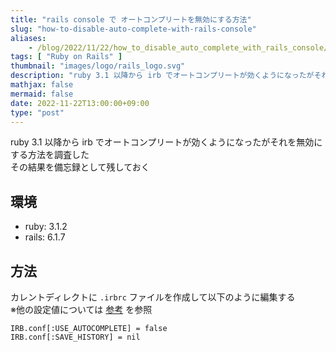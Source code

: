 ```yaml
---
title: "rails console で オートコンプリートを無効にする方法"
slug: "how-to-disable-auto-complete-with-rails-console"
aliases:
    - /blog/2022/11/22/how_to_disable_auto_complete_with_rails_console/index.html
tags: [ "Ruby on Rails" ]
thumbnail: "images/logo/rails_logo.svg"
description: "ruby 3.1 以降から irb でオートコンプリートが効くようになったがそれを無効にする方法を調査した結果を備忘録として残しておく"
mathjax: false
mermaid: false
date: 2022-11-22T13:00:00+09:00
type: "post"
---
```


ruby 3.1 以降から irb でオートコンプリートが効くようになったがそれを無効にする方法を調査した  
その結果を備忘録として残しておく

## 環境

* ruby: 3.1.2
* rails: 6.1.7

## 方法

カレントディレクトに `.irbrc` ファイルを作成して以下のように編集する  
※他の設定値については [参考](https://docs.ruby-lang.org/ja/latest/library/irb.html) を参照

```rb:.irbrc
IRB.conf[:USE_AUTOCOMPLETE] = false
IRB.conf[:SAVE_HISTORY] = nil
```
